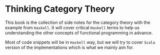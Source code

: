 # Thinking Category Theory

This book is the collection of side notes for the category theory with the example from `Haskell`. It will cover critical `Haskell` terms to help us understanding the other concepts of functional programming in advance.

Most of code snippets will be in `Haskell` way, but we will try to cover `Scala` version of the implementations which is what we mainly aim for.